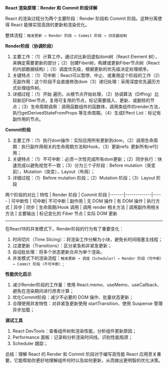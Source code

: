 **React 渲染原理：Render 和 Commit 阶段详解**

React 的渲染过程分为两个主要阶段：Render 阶段和 Commit 阶段。这种分离使得 React 能够实现高效的更新和渲染优化。

整体流程：`触发更新 → Render 阶段 → Commit 阶段 → 浏览器绘制`

**Render阶段（协调阶段）**
1. 主要工作：（1）计算工作，通过对比新旧虚拟dom树（React Element 树），来确定需要更新的部分；（2）创建Fiber树，构建或更新Fiber节点树（React 的内部数据结构）；（3）调度优先级，根据更新的优先级决定处理顺序。
2. 关键特点：（1）可中断：React可以暂停、中止、或重用这个阶段的工作（2）无副作用：这个阶段不会直接修改dom（3）递归处理：采用深度优先遍历方式处理组件树。
3. 详细过程：（1）开始 遍历，从根节点开始处理，（2）协调算法（Diffing）比较新旧FIber节点，复用可复用的节点，标记需要插入、更新、或删除的节点；（3）生命周期调用：调用函数组件的函数体，调用类组件的render方法，执行getDerivedStateFromProps 等生命周期。（4）生成Effect List：标记有副作用的节点。

**Commit阶段**
1. 主要工作：（1）执行dom操作：实际应用所有更新到dom，（2）调用生命周期：执行副作用相关的生命周期方法和Hook，（3）更新refs: 更新所有ref引用；
2. 关键特点：（1）不可中断：必须一次性完成所有dom更新；（2）同步执行：快速完成以避免视觉不一致；（3）分为三个子阶段：Before mutation（突变前），Mutation（突变），Layout（布局）；
3. 详细过程：（1）Before mutation 阶段；（2）Mutation 阶段；（3）Layout 阶段

两个阶段的对比
| 特性	| Render 阶段	| Commit 阶段
|-------|-------------|-----
| 可中断性	| 可中断| 	不可中断
| 副作用	| 无 DOM 操作	| 有 DOM 操作
| 执行方式	| 异步	| 同步
| 生命周期/Hook 调用	| 调用 render 相关方法	| 调用副作用相关方法
| 主要输出	| 标记变化的 Fiber 节点	| 实际 DOM 更新

---

在React18的并发模式下，Render阶段的行为有了重要变化：
1. 时间切片（Time Slicing）：将渲染工作分解为小块，避免长时间阻塞主线程；
2. 过渡更新（Transitions）：区分紧急和非紧急更新；
3. 自动批处理：将多个状态更新合并为单个渲染。
4. 并发模式下的渲染流程：`触发更新 → 调度（Scheduler）→ Render 阶段（可中断）→ Commit 阶段（不可中断）`;


**性能优化启示**
1. 减少Render阶段的工作量：使用 React.memo、useMemo、useCallback、避免在渲染期间进行昂贵计算；
2. 优化Commit阶段：减少不必要的 DOM 操作、批量状态更新；
3. 合理使用并发特性：对非紧急更新使用 startTransition、使用 Suspense 管理异步加载；

**调试工具**
1. React DevTools：查看组件树和渲染性能，分析组件更新原因；
2. Performance 面板：记录和分析渲染时间线，识别性能瓶颈；
3. Scheduler 跟踪；

总结：理解 React 的 Render 和 Commit 阶段对于编写高性能 React 应用至关重要，它能帮助你更好地理解组件何时以及如何更新，从而做出更明智的优化决策。







